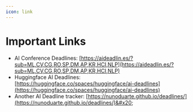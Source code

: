 ```yaml
---
icon: link
---
```


# Important Links

* AI Conference Deadlines: [https://aideadlin.es/?sub=ML,CV,CG,RO,SP,DM,AP,KR,HCI,NLP](https://aideadlin.es/?sub=ML,CV,CG,RO,SP,DM,AP,KR,HCI,NLP)
* Huggingface AI Deadlines: [https://huggingface.co/spaces/huggingface/ai-deadlines](https://huggingface.co/spaces/huggingface/ai-deadlines)
* Another AI Deadline tracker: [https://nunoduarte.github.io/deadlines/](https://nunoduarte.github.io/deadlines/)&#x20;



